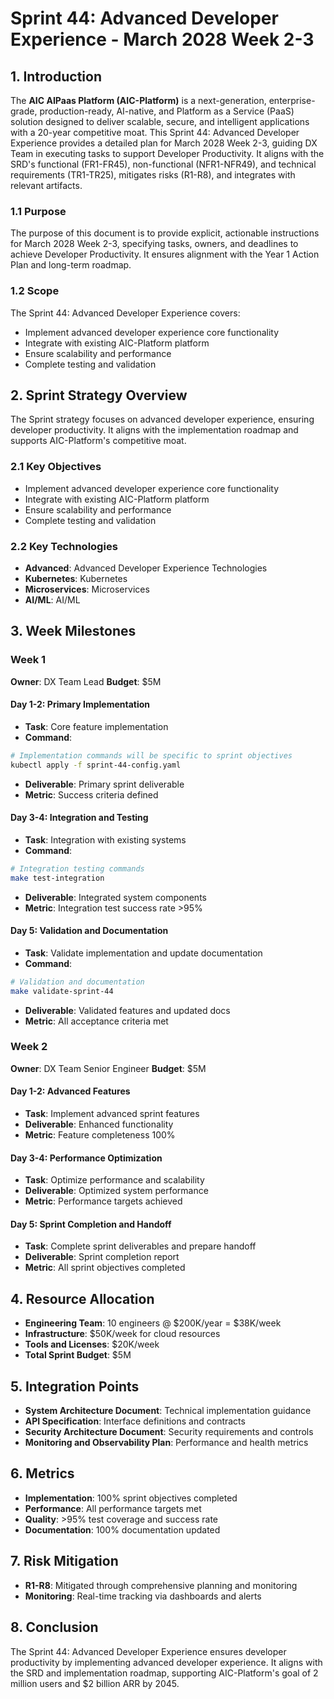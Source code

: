 # Sprint 44: Advanced Developer Experience - March 2028 Week 2-3

## 1. Introduction
The **AIC AIPaas Platform (AIC-Platform)** is a next-generation, enterprise-grade, production-ready, AI-native, and Platform as a Service (PaaS) solution designed to deliver scalable, secure, and intelligent applications with a 20-year competitive moat. This Sprint 44: Advanced Developer Experience provides a detailed plan for March 2028 Week 2-3, guiding DX Team in executing tasks to support Developer Productivity. It aligns with the SRD's functional (FR1-FR45), non-functional (NFR1-NFR49), and technical requirements (TR1-TR25), mitigates risks (R1-R8), and integrates with relevant artifacts.

### 1.1 Purpose
The purpose of this document is to provide explicit, actionable instructions for March 2028 Week 2-3, specifying tasks, owners, and deadlines to achieve Developer Productivity. It ensures alignment with the Year 1 Action Plan and long-term roadmap.

### 1.2 Scope
The Sprint 44: Advanced Developer Experience covers:
- Implement advanced developer experience core functionality
- Integrate with existing AIC-Platform platform
- Ensure scalability and performance
- Complete testing and validation

## 2. Sprint Strategy Overview
The Sprint strategy focuses on advanced developer experience, ensuring developer productivity. It aligns with the implementation roadmap and supports AIC-Platform's competitive moat.

### 2.1 Key Objectives
- Implement advanced developer experience core functionality
- Integrate with existing AIC-Platform platform
- Ensure scalability and performance
- Complete testing and validation

### 2.2 Key Technologies
- **Advanced**: Advanced Developer Experience Technologies
- **Kubernetes**: Kubernetes
- **Microservices**: Microservices
- **AI/ML**: AI/ML

## 3. Week Milestones

### Week 1
**Owner**: DX Team Lead
**Budget**: $5M

#### Day 1-2: Primary Implementation
- **Task**: Core feature implementation
- **Command**: 
```bash
# Implementation commands will be specific to sprint objectives
kubectl apply -f sprint-44-config.yaml
```
- **Deliverable**: Primary sprint deliverable
- **Metric**: Success criteria defined

#### Day 3-4: Integration and Testing
- **Task**: Integration with existing systems
- **Command**:
```bash
# Integration testing commands
make test-integration
```
- **Deliverable**: Integrated system components
- **Metric**: Integration test success rate >95%

#### Day 5: Validation and Documentation
- **Task**: Validate implementation and update documentation
- **Command**:
```bash
# Validation and documentation
make validate-sprint-44
```
- **Deliverable**: Validated features and updated docs
- **Metric**: All acceptance criteria met

### Week 2
**Owner**: DX Team Senior Engineer
**Budget**: $5M

#### Day 1-2: Advanced Features
- **Task**: Implement advanced sprint features
- **Deliverable**: Enhanced functionality
- **Metric**: Feature completeness 100%

#### Day 3-4: Performance Optimization
- **Task**: Optimize performance and scalability
- **Deliverable**: Optimized system performance
- **Metric**: Performance targets achieved

#### Day 5: Sprint Completion and Handoff
- **Task**: Complete sprint deliverables and prepare handoff
- **Deliverable**: Sprint completion report
- **Metric**: All sprint objectives completed

## 4. Resource Allocation
- **Engineering Team**: 10 engineers @ $200K/year = $38K/week
- **Infrastructure**: $50K/week for cloud resources
- **Tools and Licenses**: $20K/week
- **Total Sprint Budget**: $5M

## 5. Integration Points
- **System Architecture Document**: Technical implementation guidance
- **API Specification**: Interface definitions and contracts
- **Security Architecture Document**: Security requirements and controls
- **Monitoring and Observability Plan**: Performance and health metrics

## 6. Metrics
- **Implementation**: 100% sprint objectives completed
- **Performance**: All performance targets met
- **Quality**: >95% test coverage and success rate
- **Documentation**: 100% documentation updated

## 7. Risk Mitigation
- **R1-R8**: Mitigated through comprehensive planning and monitoring
- **Monitoring**: Real-time tracking via dashboards and alerts

## 8. Conclusion
The Sprint 44: Advanced Developer Experience ensures developer productivity by implementing advanced developer experience. It aligns with the SRD and implementation roadmap, supporting AIC-Platform's goal of 2 million users and $2 billion ARR by 2045.
